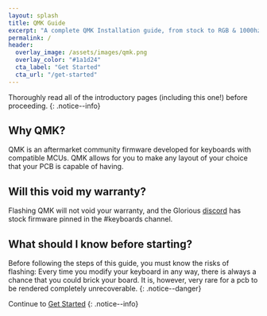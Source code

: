 ```yaml
---
layout: splash
title: QMK Guide
excerpt: "A complete QMK Installation guide, from stock to RGB & 1000hz."
permalink: /
header:
  overlay_image: /assets/images/qmk.png
  overlay_color: "#1a1d24"
  cta_label: "Get Started"
  cta_url: "/get-started"
---
```


Thoroughly read all of the introductory pages (including this one!) before proceeding.
{: .notice--info}

<!-- {% capture notice-1 %}
This guide is available in other languages!
Click the <i class="fa fa-language" aria-hidden="true"></i> icon at the top right of the page to change the language.    
Alternatively, click [here](https://crowdin.com/project/dsi-guide) to help to keep these translations up to date.
{% endcapture %}

<div class="notice--info">{{ notice-1 | markdownify }}</div> -->

## Why QMK?

QMK is an aftermarket community firmware developed for keyboards with compatible MCUs. QMK allows for you to make any layout of your choice that your PCB is capable of having.

## Will this void my warranty?

Flashing QMK will not void your warranty, and the Glorious [discord](https://discord.gg/pRdUuCZYkY) has stock firmware pinned in the #keyboards channel.


## What should I know before starting?

Before following the steps of this guide, you must know the risks of flashing: Every time you modify your keyboard in any way, there is always a chance that you could brick your board. It is, however, very rare for a pcb to be rendered completely unrecoverable.
{: .notice--danger}

Continue to [Get Started](chart)
{: .notice--info}

<a id="get-started"/>
